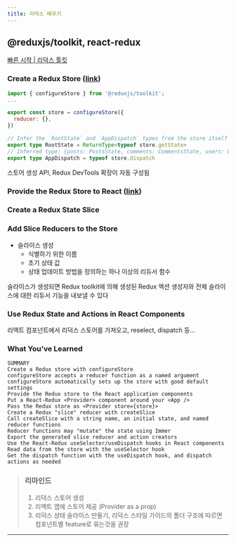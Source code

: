 ```yaml
---
title: 리덕스 배우기
---
```


## @reduxjs/toolkit, react-redux

[빠른 시작 | 리덕스 툴킷](https://redux-toolkit.js.org/tutorials/quick-start)

### Create a Redux Store ([link](https://redux-toolkit.js.org/tutorials/quick-start#create-a-redux-store))

```js (store.js)
import { configureStore } from '@reduxjs/toolkit';
...

export const store = configureStore({
  reducer: {},
})
```

```ts
// Infer the `RootState` and `AppDispatch` types from the store itself
export type RootState = ReturnType<typeof store.getState>
// Inferred type: {posts: PostsState, comments: CommentsState, users: UsersState}
export type AppDispatch = typeof store.dispatch
```

스토어 생성 API, Redux DevTools 확장이 자동 구성됨

### Provide the Redux Store to React ([link](https://redux-toolkit.js.org/tutorials/quick-start#provide-the-redux-store-to-react))

### Create a Redux State Slice

### Add Slice Reducers to the Store

- 슬라이스 생성
  - 식별하기 위한 이름
  - 초기 상태 값
  - 상태 업데이트 방법을 정의하는 하나 이상의 리듀서 함수

슬라이스가 생성되면 Redux toolkit에 의해 생성된 Redux 액션 생성자와 전체 슬라이스에 대한 리듀서 기능을 내보낼 수 있다

### Use Redux State and Actions in React Components

리액트 컴포넌트에서 리덕스 스토어를 가져오고, reselect, dispatch 등...

### What You've Learned

```text
SUMMARY
Create a Redux store with configureStore
configureStore accepts a reducer function as a named argument
configureStore automatically sets up the store with good default settings
Provide the Redux store to the React application components
Put a React-Redux <Provider> component around your <App />
Pass the Redux store as <Provider store={store}>
Create a Redux "slice" reducer with createSlice
Call createSlice with a string name, an initial state, and named reducer functions
Reducer functions may "mutate" the state using Immer
Export the generated slice reducer and action creators
Use the React-Redux useSelector/useDispatch hooks in React components
Read data from the store with the useSelector hook
Get the dispatch function with the useDispatch hook, and dispatch actions as needed
```

> ### 리마인드
>
> 1. 리덕스 스토어 생성
> 2. 리액트 앱에 스토어 제공 (Provider as a prop)
> 3. 리덕스 상태 슬라이스 만들기, 리덕스 스타일 가이드의 폴더 구조에 따르면 컴포넌트별 feature로 묶는것을 권장

<!-- TODO: 리마인드로 리덕스 구성 과정 다시 정리해보자 -->
---
